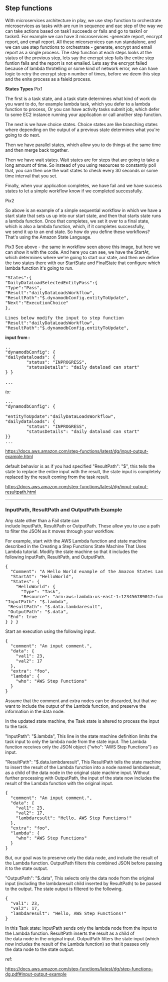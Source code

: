 ## Step functions
With microservices architecture in play, we use step function to orchestrate microservices as tasks with are run in sequence and eac step of the way we can take actions based on task1 succeeds or fails and go to taskn1 or taskn0. For example we can have 3 microservices -generate report, encrypt report, and email report. All these micorservices can run standalone, and we can use step functions to orchestrate - generate, encrypt and email report as a single process. The step function at each steps looks at the status of the previous step, lets say the encrypt step fails the entire step funtion fails and the report is not emailed. Lets say the encrypt failed because of lambda throtelling or some kind of network error, we can have logic to retry the encrypt step n number of times, before we deem this step and the enite process as a faield process.

**States Types**
Pix1

The first is a task state, and a task state determines what kind of work do you want to do, for example lambda task, which you defer to a lambda function to process, Or you can have activity tasks submit job, which defer to some EC2 instance running your application or call another step function.

The next is we have choice states. Choice states are like branching states where depending on the output of a previous state determines what you're going to do next.

Then we have parallel states, which allow you to do things at the same time and then merge back together.

Then we have wait states. Wait states are for steps that are going to take a long amount of time. So instead of you using resources to constantly poll that, you can then use the wait states to check every 30 seconds or some time interval that you set.

Finally, when your application completes, we have fail and we have success states to let a simple workflow know if we completed successfully.

Pix2

So above is an example of a simple sequential workflow in which we have a start state that sets us up into our start state, and then that starts state runs a lambda function. Once that completes, we set it over to a final state, which is also a lambda function, which,
if it completes successfully, we send it up to an end state. So how do you define these workflows? That's using the Amazon State Language.


Pix3
See above - the same in workflow seen above this image, but here we can show it with the code. And here you can see, we have the StartAt, which determines where we're going to start our state, and then we define the two states there with our StartState and FinalState that configure which lambda function it's going to run. 

<pre>
"States":{
"DailyDataLoadSelectedEntityPass":{
"Type":"Pass",
"Result":"dailyDataLoadsWorkflow",
"ResultPath":"$.dynamodbConfig.entityToUpdate",
"Next":"ExecutionChoice"
},

Lines below modify the input to step function
"Result":"dailyDataLoadsWorkflow",
"ResultPath":"$.dynamodbConfig.entityToUpdate",
</pre>
**input from :**

<pre>
..
"dynamodbConfig": {
"dailydataloads": {
        "status": "INPROGRESS",
        "statusDetails": "daily dataload can start"
} }

...
</pre>
*to:*
<pre>
...
"dynamodbConfig": {

"entityToUpdate":"dailyDataLoadsWorkflow",
"dailydataloads": {
        "status": "INPROGRESS",
        "statusDetails": "daily dataload can start"
}}
...
</pre>


https://docs.aws.amazon.com/step-functions/latest/dg/input-output-example.html


default behavior is as if you had specified "ResultPath": "$", this tells the state to replace the entire input with the result, the state input is completely replaced by the result coming from the task result.

https://docs.aws.amazon.com/step-functions/latest/dg/input-output-resultpath.html

------------------------------------------------------------------------------------------------------------------------------------------------------------------------------------------------------------------------------------------------------------------------------------------

### InputPath, ResultPath and OutputPath Example
Any state other than a Fail state can include InputPath, ResultPath or OutputPath. These allow you to use a path to filter the JSON as it moves through your workflow.

For example, start with the AWS Lambda function and state machine described in the Creating a Step Functions State Machine That Uses Lambda tutorial. Modify the state machine so that it includes the following InputPath, ResultPath, and OutputPath.
<pre>
{
  "Comment": "A Hello World example of the Amazon States Language using an AWS Lambda function",
  "StartAt": "HelloWorld",
  "States": {
    "HelloWorld": {
      "Type": "Task",
      "Resource": "arn:aws:lambda:us-east-1:123456789012:function:HelloFunction",
"InputPath": "$.lambda",
 "ResultPath": "$.data.lambdaresult",
 "OutputPath": "$.data", 
 "End": true 
} } }
</pre>
Start an execution using the following input.
<pre>
{
  "comment": "An input comment.",
  "data": {
    "val1": 23,
    "val2": 17
  },
  "extra": "foo",
  "lambda": {
    "who": "AWS Step Functions"
  }
}
</pre>        
Assume that the comment and extra nodes can be discarded, but that we want to include the output of the Lambda function, and preserve the information in the data node.

In the updated state machine, the Task state is altered to process the input to the task.

"InputPath": "$.lambda",
This line in the state machine definition limits the task input to only the lambda node from the state input. The Lambda function receives only the JSON object {"who": "AWS Step Functions"} as input.

"ResultPath": "$.data.lambdaresult",
This ResultPath tells the state machine to insert the result of the Lambda function into a node named lambdaresult, as a child of the data node in the original state machine input. Without further processing with OutputPath, the input of the state now includes the result of the Lambda function with the original input.
<pre>
{
  "comment": "An input comment.",
  "data": {
    "val1": 23,
    "val2": 17,
    "lambdaresult": "Hello, AWS Step Functions!"
  },
  "extra": "foo",
  "lambda": {
    "who": "AWS Step Functions"
  }
}
</pre>
But, our goal was to preserve only the data node, and include the result of the Lambda function. OutputPath filters this combined JSON before passing it to the state output.

"OutputPath": "$.data",
This selects only the data node from the original input (including the lambdaresult child inserted by ResultPath) to be passed to the output. The state output is filtered to the following.
<pre>
{
  "val1": 23,
  "val2": 17,
  "lambdaresult": "Hello, AWS Step Functions!"
}
</pre>
In this Task state:
InputPath sends only the lambda node from the input to the Lambda function.
ResultPath inserts the result as a child of the data node in the original input.
OutputPath filters the state input (which now includes the result of the Lambda function) so that it passes only the data node to the state output.

ref:

https://docs.aws.amazon.com/step-functions/latest/dg/step-functions-dg.pdf#input-output-example
